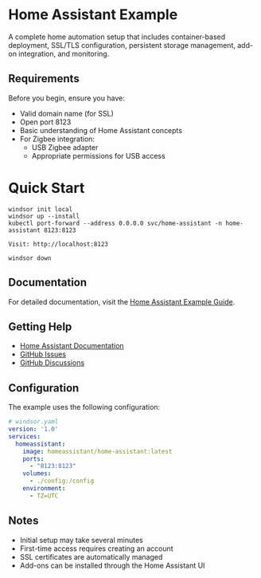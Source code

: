 # Home Assistant Example

A complete home automation setup that includes container-based deployment, SSL/TLS configuration, persistent storage management, add-on integration, and monitoring.

## Requirements

Before you begin, ensure you have:

- Valid domain name (for SSL)
- Open port 8123
- Basic understanding of Home Assistant concepts
- For Zigbee integration:
  - USB Zigbee adapter
  - Appropriate permissions for USB access

# Quick Start

```
windsor init local
windsor up --install
kubectl port-forward --address 0.0.0.0 svc/home-assistant -n home-assistant 8123:8123

Visit: http://localhost:8123

windsor down 
```

## Documentation

For detailed documentation, visit the [Home Assistant Example Guide](../docs/examples/homeassistant.md).

## Getting Help

- [Home Assistant Documentation](https://www.home-assistant.io/docs/)
- [GitHub Issues](https://github.com/tvangundy/workspace/issues)
- [GitHub Discussions](https://github.com/tvangundy/workspace/discussions)

## Configuration

The example uses the following configuration:

```yaml
# windsor.yaml
version: '1.0'
services:
  homeassistant:
    image: homeassistant/home-assistant:latest
    ports:
      - "8123:8123"
    volumes:
      - ./config:/config
    environment:
      - TZ=UTC
```

## Notes

- Initial setup may take several minutes
- First-time access requires creating an account
- SSL certificates are automatically managed
- Add-ons can be installed through the Home Assistant UI 

